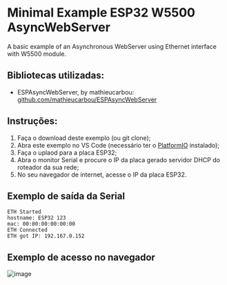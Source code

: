 # Minimal Example ESP32 W5500 AsyncWebServer
A basic example of an Asynchronous WebServer using Ethernet interface with W5500 module.

## Bibliotecas utilizadas:
- ESPAsyncWebServer, by mathieucarbou: [github.com/mathieucarbou/ESPAsyncWebServer](https://github.com/mathieucarbou/ESPAsyncWebServer)

## Instruções:
1. Faça o download deste exemplo (ou git clone);
2. Abra este exemplo no VS Code (necessário ter o [PlatformIO](https://platformio.org/install/ide?install=vscode) instalado);
3. Faça o uplaod para a placa ESP32;
4. Abra o monitor Serial e procure o IP da placa gerado servidor DHCP do roteador da sua rede;
5. No seu navegador de internet, acesse o IP da placa ESP32.

## Exemplo de saída da Serial
```
ETH Started
hostname: ESP32 123
mac: 00:00:00:00:00:00
ETH Connected
ETH got IP: 192.167.0.152
```

## Exemplo de acesso no navegador
![image](https://github.com/user-attachments/assets/2427c95e-8518-4bd4-9a3f-16b1a9b3c5a9)
